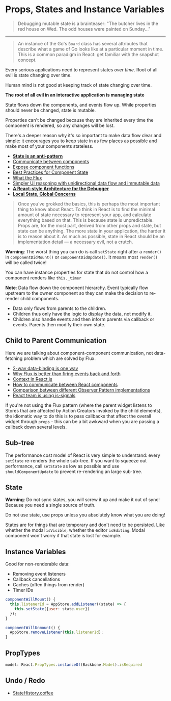 # Props, States and Instance Variables

> Debugging mutable state is a brainteaser: "The butcher lives in the red house on Wed. The odd houses were painted on Sunday..."

---

> An instance of the Go's `Board` class has several attributes that describe what a game of Go looks like at a particular moment in time. This is a common paradigm in React: get familiar with the snapshot concept.

Every serious applications need to represent states *over time*. Root of all evil is state changing over time.

Human mind is not good at keeping track of state changing over time.

**The root of all evil in an interactive application is managing state**

State flows down the components, and events flow up. While properties should never be changed, state is mutable.

Properties can't be changed because they are inherited every time the component is rendered, so any changes will be lost.

There's a deeper reason why it's so important to make data flow clear and simple: it encourages you to keep state in as few places as possible and make most of your components stateless.

* [**State is an anti-pattern**](http://www.reddit.com/r/reactjs/comments/3bjdoe/state_is_an_antipattern/)
* [Communicate between components](http://facebook.github.io/react/tips/communicate-between-components.html)
* [Expose component functions](http://facebook.github.io/react/tips/expose-component-functions.html)
* [Best Practices for Component State](http://brewhouse.io/blog/2015/03/24/best-practices-for-component-state-in-reactjs.html)
* [What the Flux](https://ochronus.com/react-what-the-flux/)
* [Simpler UI reasoning with unidirectional data flow and immutable data](http://omniscientjs.github.io/guides/01-simpler-ui-reasoning-with-unidirectional/)
* [**A React-style Architecture for the Debugger**](https://www.youtube.com/watch?v=Isxar7y7eMU)
* [**Local State, Global Concerns**](http://blog.circleci.com/local-state-global-concerns/)

> Once you've grokked the basics, this is perhaps the most important thing to know about React. To think in React is to find the minimal amount of state necessary to represent your app, and calculate everything based on that. This is because state is unpredictable. Props are, for the most part, derived from other props and state, but state can be anything. The more state in your application, the harder it is to reason about it. As much as possible, state in React should be an implementation detail — a necessary evil, not a crutch.

**Warning**: The worst thing you can do is call `setState` right after a `render()` in `componentDidMount()` or `componentDidUpdate()`. It means most `render()` will be called twice!

You can have instance properties for state that do not control how a component renders like `this._timer`

**Note**: Data flow down the component hierarchy. Event typically flow upstream to the owner component so they can make the decision to re-render child components.

* Data only flows from parents to the children.
* Children thus only have the logic to display the data, not modify it.
* Children also handle events and then inform parents via callback or events. Parents then modify their own state.

## Child to Parent Communication

Here we are talking about component-component communication, not data-fetching problem which are solved by Flux.

* [2-way data-binding is one way](http://voidcanvas.com/react-tutorial-two-way-data-binding/)
* [Why Flux is better than firing events back and forth](http://www.code-experience.com/avoiding-event-chains-in-single-page-applications/)
* [Context in React.js](https://www.tildedave.com/2014/11/15/introduction-to-contexts-in-react-js.html)
* [How to communicate between React components](http://ctheu.com/2015/02/12/how-to-communicate-between-react-components/)
* [Comparison between different Observer Pattern implementations](https://github.com/millermedeiros/js-signals/wiki/Comparison-between-different-Observer-Pattern-implementations)
* [React team is using js-signals](http://millermedeiros.github.io/js-signals/)

If you're not using the Flux pattern (where the parent widget listens to Stores that are affected by Action Creators invoked by the child elements), the idiomatic way to do this is to pass callbacks that affect the overall widget through `props` - this can be a bit awkward when you are passing a callback down several levels.

## Sub-tree

The performance cost model of React is very simple to understand: every `setState` re-renders the whole sub-tree. If you want to squeeze out performance, call `setState` as low as possible and use `shouldComponentUpdate` to prevent re-rendering an large sub-tree.

## State

**Warning**: Do not sync states, you will screw it up and make it out of sync! Because you need a single source of truth.

Do not use state, use props unless you absolutely know what you are doing!

States are for things that are temporary and don't need to be persisted. Like whether the modal `isVisible`, whether the editor `isEditing`. Modal component won't worry if that state is lost for example.

## Instance Variables

Good for non-renderable data:

* Removing event listeners
* Callback cancellations
* Caches (often things from render)
* Timer IDs

```js
componentWillMount() {
  this.listenerId = AppStore.addListener((state) => {
    this.setState({user: state.user})  });}

componentWillUnmount() {
  AppStore.removeListener(this.listenerId);}
```

## PropTypes

```javascript
model: React.PropTypes.instanceOf(Backbone.Model).isRequired
```

## Undo / Redo

* [StateHistory.coffee](https://github.com/jjt/TwiStrug/blob/697dfe756cf40e551ea6ebe1c8e69a587c8de595/src/libs/StateHistory.coffee)